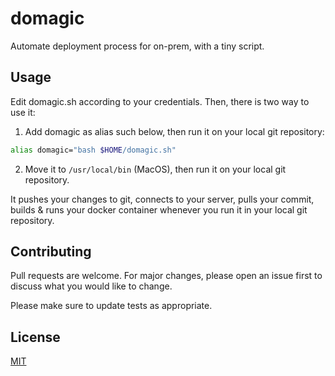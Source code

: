 # domagic

Automate deployment process for on-prem, with a tiny script.

## Usage

Edit domagic.sh according to your credentials. Then, there is two way to use it:

1) Add domagic as alias such below, then run it on your local git repository:

```bash
alias domagic="bash $HOME/domagic.sh"
```

2) Move it to `/usr/local/bin` (MacOS), then run it on your local git repository.

It pushes your changes to git, connects to your server, pulls your commit, builds & runs your docker container whenever you run it in your local git repository.


## Contributing
Pull requests are welcome. For major changes, please open an issue first to discuss what you would like to change.

Please make sure to update tests as appropriate.

## License
[MIT](https://github.com/mstfymrtc/domagic/blob/master/LICENSE)
